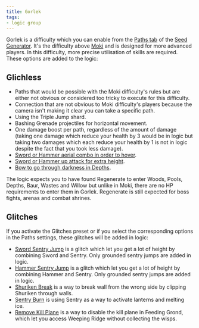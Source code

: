 ```yaml
---
title: Gorlek
tags:
- logic group
---
```


Gorlek is a difficulty which you can enable from the [Paths tab](/seedgen/paths) of the [Seed Generator](/seedgen). It's the difficulty above [Moki](/seedgen/paths/moki) and is designed for more advanced players. In this difficulty, more precise utilisation of skills are required. These options are added to the logic:

## Glichless

- Paths that would be possible with the Moki difficulty's rules but are either not obvious or considered too tricky to execute for this difficulty.
- Connection that are not obvious to Moki difficulty's players because the camera isn't making it clear you can take a specific path.
- Using the Triple Jump shard.
- Bashing Grenade projectiles for horizontal movement.
- One damage boost per path, regardless of the amount of damage (taking one damage which reduce your health by 3 would be in logic but taking two damages which each reduce your health by 1 is not in logic despite the fact that you took less damage).
- [Sword or Hammer aerial combo in order to hover](/tutorials/movement/weapon-movement#hover).
- [Sword or Hammer up attack for extra height](/tutorials/movement/weapon-movement#up-slash).
- [Bow to go through darkness in Depths](/tutorials/movement/light-sources#bow).

The logic expects you to have found Regenerate to enter Woods, Pools, Depths, Baur, Wastes and Willow but unlike in Moki, there are no HP requirements to enter them in Gorlek.
Regenerate is still expected for boss fights, arenas and combat shrines.

## Glitches

If you activate the Glitches preset or if you select the corresponding options in the Paths settings, these glitches will be added in logic:

- [Sword Sentry Jump](/tutorials/movement/sentry-jumps) is a glitch which let you get a lot of height by combining Sword and Sentry. Only grounded sentry jumps are added in logic.
- [Hammer Sentry Jump](/tutorials/movement/sentry-jumps) is a glitch which let you get a lot of height by combining Hammer and Sentry. Only grounded sentry jumps are added in logic.
- [Shuriken Break](/tutorials/movement/wall-break#shuriken) is a way to break wall from the wrong side by clipping Shuriken through walls.
- [Sentry Burn](/tutorials/movement/sentry-as-a-fire-source) is using Sentry as a way to activate lanterns and melting ice.
- [Remove Kill Plane](/tutorials/location/feeding-ground-skip#after-cat-and-mouse) is a way to disable the kill plane in Feeding Grond, which let you access Weeping Ridge without collecting the wisps.